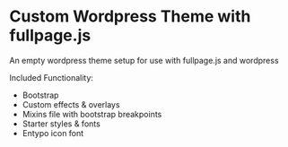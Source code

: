 # Custom Wordpress Theme with fullpage.js

An empty wordpress theme setup for use with fullpage.js and wordpress

Included Functionality:
- Bootstrap
- Custom effects & overlays
- Mixins file with bootstrap breakpoints
- Starter styles & fonts
- Entypo icon font